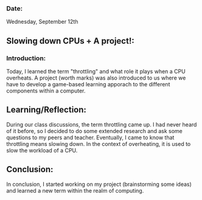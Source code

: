 ### Date: 
Wednesday, September 12th

## Slowing down CPUs + A project!:

### Introduction:
Today, I learned the term "throttling" and what role it plays when a CPU overheats. A project (worth marks) was also introduced to us where we have to develop a game-based learning apporach to the different components within a computer. 

## Learning/Reflection:
During our class discussions, the term throttling came up. I had never heard of it before, so I decided to do some extended research and ask some questions to my peers and teacher. Eventually, I came to know that throttling means slowing down. In the context of overheating, it is used to slow the workload of a CPU. 

## Conclusion:
In conclusion, I started working on my project (brainstorming some ideas) and learned a new term within the realm of computing. 

